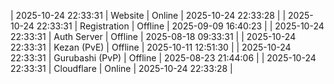 | 2025-10-24 22:33:31 | Website | Online | 2025-10-24 22:33:28 |
| 2025-10-24 22:33:31 | Registration | Offline | 2025-09-09 16:40:23 |
| 2025-10-24 22:33:31 | Auth Server | Offline | 2025-08-18 09:33:31 |
| 2025-10-24 22:33:31 | Kezan (PvE) | Offline | 2025-10-11 12:51:30 |
| 2025-10-24 22:33:31 | Gurubashi (PvP) | Offline | 2025-08-23 21:44:06 |
| 2025-10-24 22:33:31 | Cloudflare | Online | 2025-10-24 22:33:28 |

